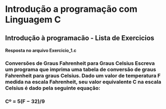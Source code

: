 # Introdução a programação com Linguagem C

<h2>Introdução à programacão - Lista de Exercicios</h2>

<h4> Resposta no arquivo <strong>Exercicio_1.c</strong></h4>
<h3>Conversões de Graus Fahrenheit para Graus Celsius
Escreva um programa que imprima uma tabela de conversão de graus Fahrenheit para graus Celsius. Dado
um valor de temperatura F medida na escala Fahrenheit, seu valor equivalente C na escala Celsius é dado
pela seguinte equação:</h3>

<h3>Cº = 5(F − 32)/9</h3>
